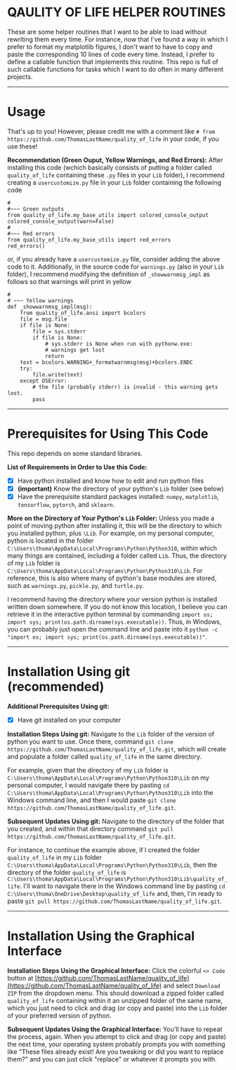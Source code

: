 # QAULITY OF LIFE HELPER ROUTINES
These are some helper routines that I want to be able to load without rewriting them every time. For instance, now that I've found a way in which I prefer to format my matplotlib figures, I don't want to have to copy and paste the corresponding 10 lines of code every time. Instead, I prefer to define a callable function that implements this routine. This repo is full of such callable functions for tasks which I want to do often in many different projects.

---

# Usage
That's up to you! However, please credit me with a comment like `# from https://github.com/ThomasLastName/quality_of_life` in your code, if you use these!

**Recommendation (Green Ouput, Yellow Warnings, and Red Errors):** After installing this code (wchich basically consists of putting a folder called `quality_of_life` containing these `.py` files in your `Lib` folder), I recommend creating a `usercustomize.py` file in your `Lib` folder containing the following code
```
#
#~~~ Green outputs
from quality_of_life.my_base_utils import colored_console_output
colored_console_output(warn=False)
#
#~~~ Red errors
from quality_of_life.my_base_utils import red_errors
red_errors()
```

or, if you already have a `usercustomize.py` file, consider adding the above code to it. Additionally, in the source code for `warnings.py` (also in your `Lib` folder), I recommend modifying the definition of `_showwarnmsg_impl` as follows so that warnings will print in yellow

```
#
# ~~~ Yellow warnings
def _showwarnmsg_impl(msg):
    from quality_of_life.ansi import bcolors
    file = msg.file
    if file is None:
        file = sys.stderr
        if file is None:
            # sys.stderr is None when run with pythonw.exe:
            # warnings get lost
            return
    text = bcolors.WARNING+_formatwarnmsg(msg)+bcolors.ENDC
    try:
        file.write(text)
    except OSError:
        # the file (probably stderr) is invalid - this warning gets lost.
        pass
```

---

# Prerequisites for Using This Code
This repo depends on some standard libraries.

**List of Requirements in Order to Use this Code:**
- [x] Have python installed and know how to edit and run python files
- [x] **(important)** Know the directory of your python's `Lib` folder (see below)
- [x] Have the prerequisite standard packages installed: `numpy`, `matplotlib`, `tensorflow`, `pytorch`, and `sklearn`.

**More on the Directory of Your Python's `Lib` Folder:** Unless you made a point of moving python after installing it, this will be the directory to which you installed python, plus `\Lib`. For example, on my personal computer, python is located in the folder  `C:\Users\thoma\AppData\Local\Programs\Python\Python310`, within which many things are contained, including a folder called `Lib`. Thus, the directory of my `Lib` folder is `C:\Users\thoma\AppData\Local\Programs\Python\Python310\Lib`. For reference, this is also where many of python's base modules are stored, such as `warnings.py`, `pickle.py`, and `turtle.py`.

I recommend having the directory where your version python is installed written down somewhere. If you do not know this location, I believe you can retrieve it in the interactive python terminal by commanding `import os; import sys; print(os.path.dirname(sys.executable))`. Thus, in Windows, you can probably just open the command line and paste into it `python -c "import os; import sys; print(os.path.dirname(sys.executable))"`. 

---

# Installation Using git (recommended)

**Additional Prerequisites Using git:**
- [x] Have git installed on your computer

**Installation Steps Using git:**
Navigate  to the `Lib` folder of the version of python you want to use. Once there, command `git clone https://github.com/ThomasLastName/quality_of_life.git`, which will create and populate a folder called `quality_of_life` in the same directory.

For example, given that the directory of my `Lib` folder is `C:\Users\thoma\AppData\Local\Programs\Python\Python310\Lib` on my personal computer, I would navigate there by pasting `cd C:\Users\thoma\AppData\Local\Programs\Python\Python310\Lib` into the Windows command line, and then I would paste `git clone https://github.com/ThomasLastName/quality_of_life.git`.

**Subsequent Updates Using git:**
Navigate to the directory of the folder that you created, and within that directory command `git pull https://github.com/ThomasLastName/quality_of_life.git`.

For instance, to continue the example above, if I created the folder `quality_of_life` in my `Lib` folder `C:\Users\thoma\AppData\Local\Programs\Python\Python310\Lib`, then the directory of the folder `quality_of_life` is `C:\Users\thoma\AppData\Local\Programs\Python\Python310\Lib\quality_of_life`. I'll want to navigate there in the Windows command line by pasting `cd C:\Users\thoma\OneDrive\Desktop\quality_of_life` and, then, I'm ready to paste `git pull https://github.com/ThomasLastName/quality_of_life.git`.

---

# Installation Using the Graphical Interface

**Installation Steps Using the Graphical Interface:**
Click the colorful `<> Code` button at [https://github.com/ThomasLastName/quality_of_life](https://github.com/ThomasLastName/quality_of_life) and select `Download ZIP` from the dropdown menu. This should download a zipped folder called `quality_of_life` containing within it an unzipped folder of the same name, which you just need to click and drag (or copy and paste) into the `Lib` folder of your preferred version of python.

**Subsequent Updates Using the Graphical Interface:**
You'll have to repeat the process, again. When you attempt to click and drag (or copy and paste) the next time, your operating system probably prompts you with something like "These files already exist! Are you tweaking or did you want to replace them?" and you can just click "replace" or whatever it prompts you with.

